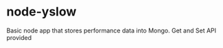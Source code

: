 node-yslow
==========

Basic node app that stores performance data into Mongo. Get and Set API provided
